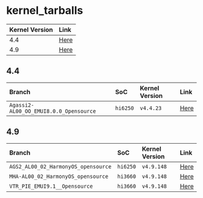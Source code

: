 # kernel_tarballs

| Kernel Version          | Link                              |
| :---------------------- | :-------------------------------- |
| 4.4                     | [Here](#44)                       |
| 4.9                     | [Here](#49)                       |

## 4.4

| Branch                                 | SoC                               | Kernel Version                    | Link                              |
| :------------------------------------  | :-------------------------------- | :-------------------------------- | :-------------------------------- |
| `Agassi2-AL00_OO_EMUI8.0.0_Opensource` | `hi6250`                          | `v4.4.23`                         | [Here](https://github.com/hisi-oss/kernel_tarballs/tree/Agassi2-AL00_OO_EMUI8.0.0_Opensource) |

## 4.9

| Branch                                 | SoC                               | Kernel Version                    | Link                              |
| :------------------------------------  | :-------------------------------- | :-------------------------------- | :-------------------------------- |
| `AGS2_AL00_02_HarmonyOS_opensource`    | `hi6250`                          | `v4.9.148`                        | [Here](https://github.com/hisi-oss/kernel_tarballs/tree/AGS2_AL00_02_HarmonyOS_opensource) |
| `MHA-AL00_02_HarmonyOS_opensource`     | `hi3660`                          | `v4.9.148`                        | [Here](https://github.com/hisi-oss/kernel_tarballs/tree/MHA-AL00_02_HarmonyOS_opensource) |
| `VTR_PIE_EMUI9.1__Opensource`          | `hi3660`                          | `v4.9.148`                        | [Here](https://github.com/hisi-oss/kernel_tarballs/tree/VTR_PIE_EMUI9.1__Opensource) |
